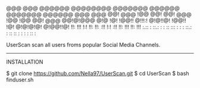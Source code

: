 
  @@@  @@@  @@@@@@ @@@@@@@@ @@@@@@@   @@@@@@  @@@@@@@  @@@@@@  @@@  @@@
  @@!  @@@ !@@     @@!      @@!  @@@ !@@     !@@      @@!  @@@ @@!@!@@@
  @!@  !@!  !@@!!  @!!!:!   @!@!!@!   !@@!!  !@!      @!@!@!@! @!@@!!@!
  !!:  !!!     !:! !!:      !!: :!!      !:! :!!      !!:  !!! !!:  !!!
   :.:: :  ::.: :  : :: :::  :   : : ::.: :   :: :: :  :   : : ::    :
   
   
   UserScan scan all users froms popular Social Media Channels. 
   
  ----------------------------------------------------
  INSTALLATION

  $ git clone https://github.com/Nella97/UserScan.git
  $ cd UserScan
  $ bash finduser.sh
